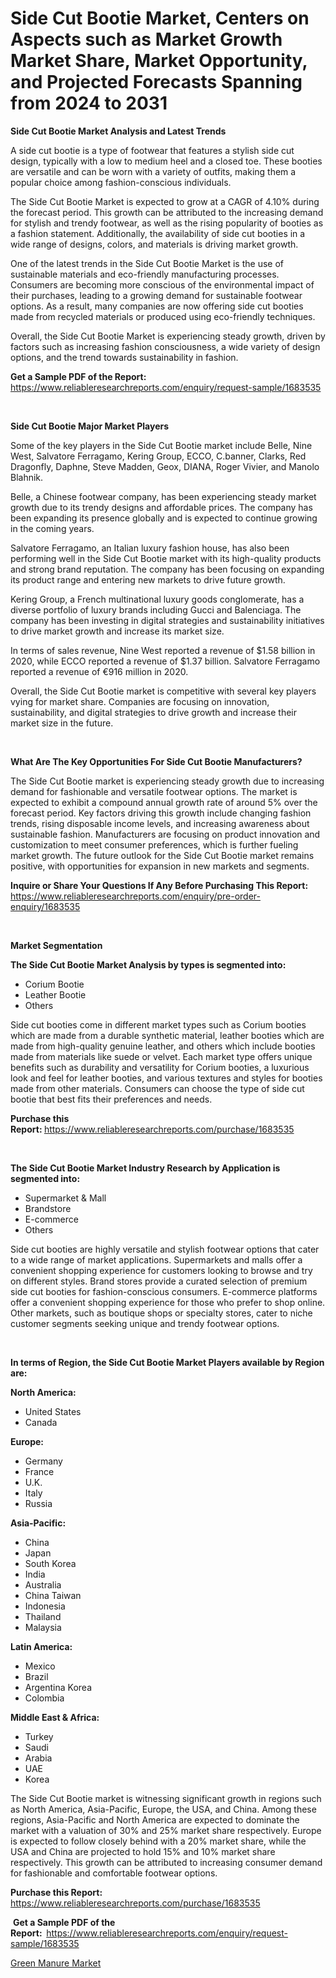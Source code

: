 <p><h1>Side Cut Bootie Market, Centers on Aspects such as Market Growth Market Share, Market Opportunity, and Projected Forecasts Spanning from 2024 to 2031</h1></p><p><strong>Side Cut Bootie Market Analysis and Latest Trends</strong></p>
<p><p>A side cut bootie is a type of footwear that features a stylish side cut design, typically with a low to medium heel and a closed toe. These booties are versatile and can be worn with a variety of outfits, making them a popular choice among fashion-conscious individuals.</p><p>The Side Cut Bootie Market is expected to grow at a CAGR of 4.10% during the forecast period. This growth can be attributed to the increasing demand for stylish and trendy footwear, as well as the rising popularity of booties as a fashion statement. Additionally, the availability of side cut booties in a wide range of designs, colors, and materials is driving market growth.</p><p>One of the latest trends in the Side Cut Bootie Market is the use of sustainable materials and eco-friendly manufacturing processes. Consumers are becoming more conscious of the environmental impact of their purchases, leading to a growing demand for sustainable footwear options. As a result, many companies are now offering side cut booties made from recycled materials or produced using eco-friendly techniques.</p><p>Overall, the Side Cut Bootie Market is experiencing steady growth, driven by factors such as increasing fashion consciousness, a wide variety of design options, and the trend towards sustainability in fashion.</p></p>
<p><strong>Get a Sample PDF of the Report:&nbsp;</strong> <a href="https://www.reliableresearchreports.com/enquiry/request-sample/1683535">https://www.reliableresearchreports.com/enquiry/request-sample/1683535</a></p>
<p>&nbsp;</p>
<p><strong>Side Cut Bootie Major Market Players</strong></p>
<p><p>Some of the key players in the Side Cut Bootie market include Belle, Nine West, Salvatore Ferragamo, Kering Group, ECCO, C.banner, Clarks, Red Dragonfly, Daphne, Steve Madden, Geox, DIANA, Roger Vivier, and Manolo Blahnik. </p><p>Belle, a Chinese footwear company, has been experiencing steady market growth due to its trendy designs and affordable prices. The company has been expanding its presence globally and is expected to continue growing in the coming years.</p><p>Salvatore Ferragamo, an Italian luxury fashion house, has also been performing well in the Side Cut Bootie market with its high-quality products and strong brand reputation. The company has been focusing on expanding its product range and entering new markets to drive future growth.</p><p>Kering Group, a French multinational luxury goods conglomerate, has a diverse portfolio of luxury brands including Gucci and Balenciaga. The company has been investing in digital strategies and sustainability initiatives to drive market growth and increase its market size.</p><p>In terms of sales revenue, Nine West reported a revenue of $1.58 billion in 2020, while ECCO reported a revenue of $1.37 billion. Salvatore Ferragamo reported a revenue of €916 million in 2020.</p><p>Overall, the Side Cut Bootie market is competitive with several key players vying for market share. Companies are focusing on innovation, sustainability, and digital strategies to drive growth and increase their market size in the future.</p></p>
<p>&nbsp;</p>
<p><strong>What Are The Key Opportunities For Side Cut Bootie Manufacturers?</strong></p>
<p><p>The Side Cut Bootie market is experiencing steady growth due to increasing demand for fashionable and versatile footwear options. The market is expected to exhibit a compound annual growth rate of around 5% over the forecast period. Key factors driving this growth include changing fashion trends, rising disposable income levels, and increasing awareness about sustainable fashion. Manufacturers are focusing on product innovation and customization to meet consumer preferences, which is further fueling market growth. The future outlook for the Side Cut Bootie market remains positive, with opportunities for expansion in new markets and segments.</p></p>
<p><strong>Inquire or Share Your Questions If Any Before Purchasing This Report:</strong> <a href="https://www.reliableresearchreports.com/enquiry/pre-order-enquiry/1683535">https://www.reliableresearchreports.com/enquiry/pre-order-enquiry/1683535</a></p>
<p>&nbsp;</p>
<p><strong>Market Segmentation</strong></p>
<p><strong>The Side Cut Bootie Market Analysis by types is segmented into:</strong></p>
<p><ul><li>Corium Bootie</li><li>Leather Bootie</li><li>Others</li></ul></p>
<p><p>Side cut booties come in different market types such as Corium booties which are made from a durable synthetic material, leather booties which are made from high-quality genuine leather, and others which include booties made from materials like suede or velvet. Each market type offers unique benefits such as durability and versatility for Corium booties, a luxurious look and feel for leather booties, and various textures and styles for booties made from other materials. Consumers can choose the type of side cut bootie that best fits their preferences and needs.</p></p>
<p><strong>Purchase this Report:&nbsp;</strong><a href="https://www.reliableresearchreports.com/purchase/1683535">https://www.reliableresearchreports.com/purchase/1683535</a></p>
<p>&nbsp;</p>
<p><strong>The Side Cut Bootie Market Industry Research by Application is segmented into:</strong></p>
<p><ul><li>Supermarket & Mall</li><li>Brandstore</li><li>E-commerce</li><li>Others</li></ul></p>
<p><p>Side cut booties are highly versatile and stylish footwear options that cater to a wide range of market applications. Supermarkets and malls offer a convenient shopping experience for customers looking to browse and try on different styles. Brand stores provide a curated selection of premium side cut booties for fashion-conscious consumers. E-commerce platforms offer a convenient shopping experience for those who prefer to shop online. Other markets, such as boutique shops or specialty stores, cater to niche customer segments seeking unique and trendy footwear options.</p></p>
<p>&nbsp;</p>
<p><strong>In terms of Region, the Side Cut Bootie Market Players available by Region are:</strong></p>
<p>
    <p> <strong> North America: </strong>
        <ul>
            <li>United States</li>
            <li>Canada</li>
        </ul>
        </p> 
    <p> <strong> Europe: </strong>
        <ul>
            <li>Germany</li>
            <li>France</li>
            <li>U.K.</li>
            <li>Italy</li>
            <li>Russia</li>
        </ul>
        </p> 
    <p> <strong> Asia-Pacific: </strong>
        <ul>
            <li>China</li>
            <li>Japan</li>
            <li>South Korea</li>
            <li>India</li>
            <li>Australia</li>
            <li>China Taiwan</li>
            <li>Indonesia</li>
            <li>Thailand</li>
            <li>Malaysia</li>
        </ul>
        </p> 
    <p> <strong> Latin America: </strong>
        <ul>
            <li>Mexico</li>
            <li>Brazil</li>
            <li>Argentina Korea</li>
            <li>Colombia</li>
        </ul>
        </p> 
    <p> <strong> Middle East & Africa: </strong>
        <ul>
            <li>Turkey</li>
            <li>Saudi</li>
            <li>Arabia</li>
            <li>UAE</li>
            <li>Korea</li>
        </ul>
    </p>
    </p>
<p><p>The Side Cut Bootie market is witnessing significant growth in regions such as North America, Asia-Pacific, Europe, the USA, and China. Among these regions, Asia-Pacific and North America are expected to dominate the market with a valuation of 30% and 25% market share respectively. Europe is expected to follow closely behind with a 20% market share, while the USA and China are projected to hold 15% and 10% market share respectively. This growth can be attributed to increasing consumer demand for fashionable and comfortable footwear options.</p></p>
<p><strong>Purchase this Report: </strong><a href="https://www.reliableresearchreports.com/purchase/1683535">https://www.reliableresearchreports.com/purchase/1683535</a></p>
<p>&nbsp;<strong>Get a Sample PDF of the Report:&nbsp;&nbsp;</strong><a href="https://www.reliableresearchreports.com/enquiry/request-sample/1683535">https://www.reliableresearchreports.com/enquiry/request-sample/1683535</a></p>
<p><strong></strong></p>
<p><p><a href="https://three-jumbo-f6d.notion.site/Green-Manure-Market-Provides-Detailed-Segmentation-of-this-Market-based-on-Type-Application-and-Re-df61ad540adf4f3c86e0fea4be42e5db">Green Manure Market</a></p></p>